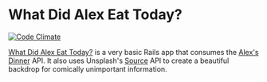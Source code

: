 # What Did Alex Eat Today?

[![Code Climate](https://codeclimate.com/github/ash106/what_did_alex_eat_today/badges/gpa.svg)](https://codeclimate.com/github/ash106/what_did_alex_eat_today)

[What Did Alex Eat Today?](http://whatdidalexeattoday.herokuapp.com/) is a very basic Rails app that consumes the [Alex's Dinner](https://github.com/ash106/alexs_dinner) API. It also uses Unsplash's [Source](https://source.unsplash.com/) API to create a beautiful backdrop for comically unimportant information.
